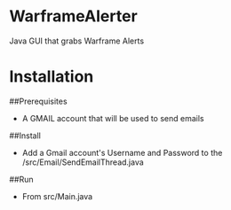 # WarframeAlerter
Java GUI that grabs Warframe Alerts


# Installation
##Prerequisites
  - A GMAIL account that will be used to send emails

##Install
  - Add a Gmail account's Username and Password to the /src/Email/SendEmailThread.java

##Run
  - From src/Main.java


